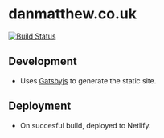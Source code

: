 # danmatthew.co.uk

[![Build Status](https://travis-ci.org/danielmatthew/website.svg?branch=master)](https://travis-ci.org/danielmatthew/website)

## Development
- Uses [Gatsbyjs](https://www.gatsbyjs.org/) to generate the static site.

## Deployment
- On succesful build, deployed to Netlify.
